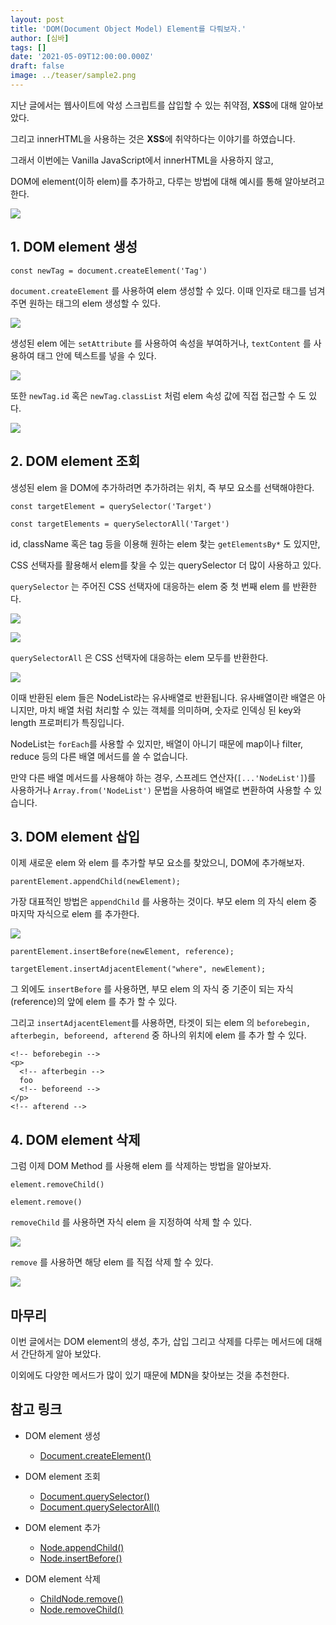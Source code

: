 ```yaml
---
layout: post
title: 'DOM(Document Object Model) Element를 다뤄보자.'
author: [심바]
tags: []
date: '2021-05-09T12:00:00.000Z'
draft: false
image: ../teaser/sample2.png
---
```


지난 글에서는 웹사이트에 악성 스크립트를 삽입할 수 있는 취약점, **XSS**에 대해 알아보았다.

그리고 innerHTML을 사용하는 것은 **XSS**에 취약하다는 이야기를 하였습니다.

그래서 이번에는 Vanilla JavaScript에서 innerHTML을 사용하지 않고,

DOM에 element(이하 elem)를 추가하고, 다루는 방법에 대해 예시를 통해 알아보려고 한다.

![](../images/2021-05-09-handle-dom-element.png)

## 1. DOM element 생성

```javascipt
const newTag = document.createElement('Tag')
```

`document.createElement` 를 사용하여 elem 생성할 수 있다. 이때 인자로 태그를 넘겨주면 원하는 태그의 elem 생성할 수 있다.

![](../images/2021-05-09-create-dom-element-1.png)

생성된 elem 에는 `setAttribute` 를 사용하여 속성을 부여하거나, `textContent` 를 사용하여 태그 안에 텍스트를 넣을 수 있다.

![](../images/2021-05-09-create-dom-element-2.png)

또한 `newTag.id` 혹은 `newTag.classList` 처럼 elem 속성 값에 직접 접근할 수 도 있다.

![](../images/2021-05-09-create-dom-element-3.png)

## 2. DOM element 조회

생성된 elem 을 DOM에 추가하려면 추가하려는 위치, 즉 부모 요소를 선택해야한다.

```javascipt
const targetElement = querySelector('Target')

const targetElements = querySelectorAll('Target')
```

id, className 혹은 tag 등을 이용해 원하는 elem 찾는 `getElementsBy*` 도 있지만,

CSS 선택자를 활용해서 elem를 찾을 수 있는 querySelector 더 많이 사용하고 있다.

`querySelector` 는 주어진 CSS 선택자에 대응하는 elem 중 첫 번째 elem 를 반환한다.

![](../images/2021-05-09-read-dom-element-1.png)

![](../images/2021-05-09-read-dom-element-2.png)

`querySelectorAll` 은 CSS 선택자에 대응하는 elem 모두를 반환한다.

![](../images/2021-05-09-read-dom-element-3.png)

이때 반환된 elem 들은 NodeList라는 유사배열로 반환됩니다. 유사배열이란 배열은 아니지만, 마치 배열 처럼 처리할 수 있는 객체를 의미하며, 숫자로 인덱싱 된 key와 length 프로퍼티가 특징입니다.

NodeList는 `forEach`를 사용할 수 있지만, 배열이 아니기 때문에 map이나 filter, reduce 등의 다른 배열 메서드를 쓸 수 없습니다.

만약 다른 배열 메서드를 사용해야 하는 경우, 스프레드 연산자(`[...'NodeList']`)를 사용하거나 `Array.from('NodeList')` 문법을 사용하여 배열로 변환하여 사용할 수 있습니다.

## 3. DOM element 삽입

이제 새로운 elem 와 elem 를 추가할 부모 요소를 찾았으니, DOM에 추가해보자.

```javascipt
parentElement.appendChild(newElement);
```

가장 대표적인 방법은 `appendChild` 를 사용하는 것이다. 부모 elem 의 자식 elem 중 마지막 자식으로 elem 를 추가한다.

![](../images/2021-05-09-update-dom-element.png)

```javascipt
parentElement.insertBefore(newElement, reference);

targetElement.insertAdjacentElement("where", newElement);

```

그 외에도 `insertBefore` 를 사용하면, 부모 elem 의 자식 중 기준이 되는 자식(reference)의 앞에 elem 를 추가 할 수 있다.

그리고 `insertAdjacentElement`를 사용하면, 타겟이 되는 elem 의 `beforebegin, afterbegin, beforeend, afterend` 중 하나의 위치에 elem 를 추가 할 수 있다.

```
<!-- beforebegin -->
<p>
  <!-- afterbegin -->
  foo
  <!-- beforeend -->
</p>
<!-- afterend -->
```

## 4. DOM element 삭제

그럼 이제 DOM Method 를 사용해 elem 를 삭제하는 방법을 알아보자.

```javascipt
element.removeChild()

element.remove()
```

`removeChild` 를 사용하면 자식 elem 을 지정하여 삭제 할 수 있다.

![](../images/2021-05-09-delete-dom-element-1.png)

`remove` 를 사용하면 해당 elem 를 직접 삭제 할 수 있다.

![](../images/2021-05-09-delete-dom-element-2.png)

## 마무리

이번 글에서는 DOM element의 생성, 추가, 삽입 그리고 삭제를 다루는 메서드에 대해서 간단하게 알아 보았다.

이외에도 다양한 메서드가 많이 있기 때문에 MDN을 찾아보는 것을 추천한다.

## 참고 링크

- DOM element 생성

  - [Document.createElement()](https://developer.mozilla.org/ko/docs/Web/API/Document/createElement)

- DOM element 조회

  - [Document.querySelector()](https://developer.mozilla.org/ko/docs/Web/API/Document/querySelector)
  - [Document.querySelectorAll()](https://developer.mozilla.org/ko/docs/Web/API/Document/querySelectorAll)

- DOM element 추가

  - [Node.appendChild()](https://developer.mozilla.org/ko/docs/Web/API/Node/appendChild)
  - [Node.insertBefore()](https://developer.mozilla.org/ko/docs/Web/API/Node/insertBefore)

- DOM element 삭제
  - [ChildNode.remove()](https://developer.mozilla.org/en-US/docs/Web/API/ChildNode/remove)
  - [Node.removeChild()](https://developer.mozilla.org/en-US/docs/Web/API/Node/removeChild)
